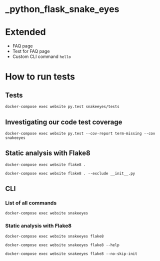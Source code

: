 # _python_flask_snake_eyes

# Extended

* FAQ page
* Test for FAQ page
* Custom CLI command `hello`

# How to run tests

## Tests
`docker-compose exec website py.test snakeeyes/tests`

## Investigating our code test coverage
`docker-compose exec website py.test --cov-report term-missing --cov snakeeyes`

## Static analysis with Flake8

`docker-compose exec website flake8 .`

`docker-compose exec website flake8 . --exclude __init__.py`

## CLI

### List of all commands

`docker-compose exec website snakeeyes`

### Static analysis with Flake8

`docker-compose exec website snakeeyes flake8`

`docker-compose exec website snakeeyes flake8 --help`

`docker-compose exec website snakeeyes flake8 --no-skip-init`
